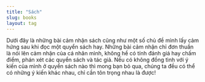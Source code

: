 ```yaml
---
title: "Sách"
slug: books
layout: tag
---
```


Dưới đây là những bài cảm nhận sách cũng như một số chủ đề mình lấy cảm hứng sau khi đọc một quyển sách hay.
Những bài cảm nhận chỉ đơn thuần là nói lên cảm nhận của cá nhân mình, không hề có tính đánh giá hay chấm điểm, phán xét các quyển sách và tác giả.
Nếu có không đồng tình với ý kiến của mình ở quyển sách nào thì mong bạn bỏ qua, chúng ta đều có thể có những ý kiến khác nhau, chỉ cần tôn trọng nhau là được!
